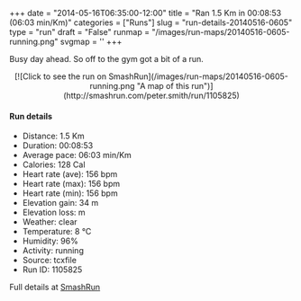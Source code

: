 +++
date = "2014-05-16T06:35:00-12:00"
title = "Ran 1.5 Km in 00:08:53 (06:03 min/Km)"
categories = ["Runs"]
slug = "run-details-20140516-0605"
type = "run"
draft = "False"
runmap = "/images/run-maps/20140516-0605-running.png"
svgmap = '<polyline points="0 96, 1 95, 2 94, 3 92, 3 91, 5 90, 6 89, 8 86, 8 85, 9 84, 11 86, 12 85, 14 85, 16 86, 18 86, 19 86, 23 88, 24 89, 26 89, 26 88, 27 87, 28 85, 29 84, 30 83, 30 81, 31 78, 32 77, 33 76, 34 74, 34 73, 35 71, 36 70, 37 68, 38 67, 40 64, 40 63, 41 62, 42 60, 42 59, 44 57, 46 54, 47 53, 49 52, 50 51, 53 49, 55 47, 56 46, 60 42, 61 40, 63 39, 67 38, 68 36, 69 35, 70 34, 71 33, 75 29, 75 28, 77 26, 78 25, 80 24, 80 22, 81 21, 87 19, 88 17, 89 16, 90 15, 91 14, 95 10, 95 9, 96 7, 98 6, 99 6, 100 4">'
+++

Busy day ahead. So off to the gym got a bit of a run. 



<!--more-->

<center>
[![Click to see the run on SmashRun](/images/run-maps/20140516-0605-running.png "A map of this run")](http://smashrun.com/peter.smith/run/1105825)
</center>

#### Run details

* Distance: 1.5 Km
* Duration: 00:08:53
* Average pace: 06:03 min/Km
* Calories: 128 Cal
* Heart rate (ave): 156 bpm
* Heart rate (max): 156 bpm
* Heart rate (min): 156 bpm
* Elevation gain: 34 m
* Elevation loss:  m
* Weather: clear
* Temperature: 8 &deg;C
* Humidity: 96%
* Activity: running
* Source: tcxfile
* Run ID: 1105825

Full details at [SmashRun](http://smashrun.com/peter.smith/run/1105825)